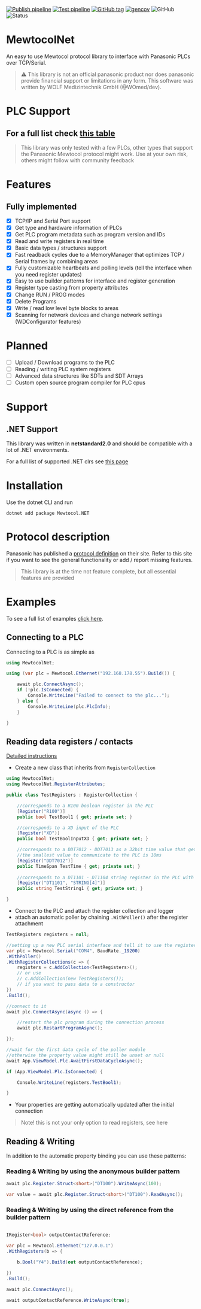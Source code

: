 [![Publish pipeline](https://github.com/WOmed/MewtocolNet/actions/workflows/publish-pipeline.yml/badge.svg)](https://github.com/WOmed/MewtocolNet/actions/workflows/publish-pipeline.yml)
[![Test pipeline](https://github.com/WOmed/MewtocolNet/actions/workflows/test-pipeline.yml/badge.svg)](https://github.com/WOmed/MewtocolNet/actions/workflows/test-pipeline.yml)
[![GitHub tag](https://img.shields.io/github/v/tag/WOmed/MewtocolNet?label=Package%20Version)](https://github.com/WOmed/MewtocolNet/pkgs/nuget/Mewtocol.NET)
[![gencov](../badges/Builds/TestResults/badge_combined_master.svg)](https://htmlpreview.github.io/?https://github.com/WOmed/MewtocolNet/blob/badges/Builds/TestResults/summary_master.html)
![GitHub](https://img.shields.io/github/license/WOmed/MewtocolNet?label=License)
![Status](https://img.shields.io/badge/Status-Stable-orange)

# MewtocolNet
An easy to use Mewtocol protocol library to interface with Panasonic PLCs over TCP/Serial.

> ⚠️ This library is not an official panasonic product nor does panasonic provide financial support or limitations in any form. 
> This software was written by WOLF Medizintechnik GmbH (@WOmed/dev).

# PLC Support

## For a full list check [this table](../master_auto_docs/plctypes.md)

> This library was only tested with a few PLCs, other types that support the Panasonic Mewtocol protocol might work. 
> Use at your own risk, others might follow with community feedback

# Features

## Fully implemented

- [x] TCP/IP and Serial Port support
- [x] Get type and hardware information of PLCs
- [x] Get PLC program metadata such as program version and IDs
- [x] Read and write registers in real time
- [x] Basic data types / structures support
- [x] Fast readback cycles due to a MemoryManager that optimizes TCP / Serial frames by combining areas
- [x] Fully customizable heartbeats and polling levels (tell the interface when you need register updates)
- [x] Easy to use builder patterns for interface and register generation 
- [x] Register type casting from property attributes
- [x] Change RUN / PROG modes
- [x] Delete Programs
- [x] Write / read low level byte blocks to areas
- [x] Scanning for network devices and change network settings (WDConfigurator features)

# Planned

- [ ] Upload / Download programs to the PLC
- [ ] Reading / writing PLC system registers
- [ ] Advanced data structures like SDTs and SDT Arrays
- [ ] Custom open source program compiler for PLC cpus

# Support

## .NET Support

This library was written in **netstandard2.0** and should be compatible with a lot of .NET environments.

For a full list of supported .NET clrs see [this page](https://docs.microsoft.com/de-de/dotnet/standard/net-standard?tabs=net-standard-2-0#select-net-standard-version)

# Installation

Use the dotnet CLI and run 
```Shell
dotnet add package Mewtocol.NET
```

# Protocol description

Panasonic has published a [protocol definition](https://mediap.industry.panasonic.eu/assets/custom-upload/Factory%20&%20Automation/PLC/Manuals/mn_all_plcs_mewtocol_user_pidsx_en.pdf) on their site.
Refer to this site if you want to see the general functionality or add / report missing features.

> This library is at the time not feature complete, but all essential features are provided

# Examples

To see a full list of examples [click here](/Examples).

## Connecting to a PLC 

Connecting to a PLC is as simple as 

```C#
using MewtocolNet;

using (var plc = Mewtocol.Ethernet("192.168.178.55").Build()) {

    await plc.ConnectAsync();
    if (!plc.IsConnected) {
        Console.WriteLine("Failed to connect to the plc...");
    } else {
        Console.WriteLine(plc.PlcInfo);
    }

}
```

## Reading data registers / contacts

[Detailed instructions](https://github.com/WOmed/MewtocolNet/wiki/Attribute-handled-reading)

- Create a new class that inherits from `RegisterCollection`

```C#
using MewtocolNet;
using MewtocolNet.RegisterAttributes;

public class TestRegisters : RegisterCollection {

    //corresponds to a R100 boolean register in the PLC
    [Register("R100")]
    public bool TestBool1 { get; private set; }

    //corresponds to a XD input of the PLC
    [Register("XD")]
    public bool TestBoolInputXD { get; private set; } 

    //corresponds to a DDT7012 - DDT7013 as a 32bit time value that gets parsed as a timespan (TIME)
    //the smallest value to communicate to the PLC is 10ms
    [Register("DDT7012")]
    public TimeSpan TestTime { get; private set; }  
    
    //corresponds to a DT1101 - DT1104 string register in the PLC with (STRING[4])
    [Register("DT1101", "STRING[4]")]
    public string TestString1 { get; private set; }

}
```

- Connect to the PLC and attach the register collection and logger
- attach an automatic poller by chaining `.WithPoller()` after the register attachment

```C#
TestRegisters registers = null;

//setting up a new PLC serial interface and tell it to use the register collection
var plc = Mewtocol.Serial("COM4", BaudRate._19200)
.WithPoller()
.WithRegisterCollections(c => {
    registers = c.AddCollection<TestRegisters>();
    // or use
    // c.AddCollection(new TestRegisters());
    // if you want to pass data to a constructor
})
.Build();

//connect to it
await plc.ConnectAsync(async () => {

    //restart the plc program during the connection process
    await plc.RestartProgramAsync();

});

//wait for the first data cycle of the poller module
//otherwise the property value might still be unset or null
await App.ViewModel.Plc.AwaitFirstDataCycleAsync();

if (App.ViewModel.Plc.IsConnected) {

    Console.WriteLine(registers.TestBool1);

}

```
- Your properties are getting automatically updated after the initial connection

> Note! this is not your only option to read registers, see here

## Reading & Writing

In addition to the automatic property binding you can use these patterns:

### Reading & Writing by using the anonymous builder pattern

```C#
await plc.Register.Struct<short>("DT100").WriteAsync(100);

var value = await plc.Register.Struct<short>("DT100").ReadAsync();
```
### Reading & Writing by using the direct reference from the builder pattern

```C#

IRegister<bool> outputContactReference;

var plc = Mewtocol.Ethernet("127.0.0.1")
.WithRegisters(b => {

    b.Bool("Y4").Build(out outputContactReference);

})
.Build();

await plc.ConnectAsync();

await outputContactReference.WriteAsync(true);
```
